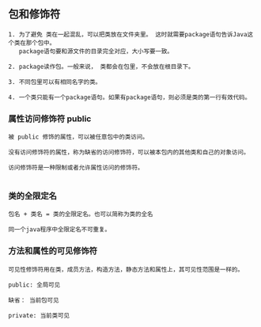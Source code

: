 ## 包和修饰符

```
1. 为了避免 类在一起混乱，可以把类放在文件夹里。 这时就需要package语句告诉Java这个类在那个包中。
   package语句要和源文件的目录完全对应，大小写要一致。

2. package读作包。一般来说， 类都会在包里，不会放在根目录下。

3. 不同包里可以有相同名字的类。

4. 一个类只能有一个package语句。如果有package语句，则必须是类的第一行有效代码。

```

### 属性访问修饰符 public 

```
被 public 修饰的属性，可以被任意包中的类访问。

没有访问修饰符的属性，称为缺省的访问修饰符，可以被本包内的其他类和自己的对象访问。

访问修饰符是一种限制或者允许属性访问的修饰符。


```

### 类的全限定名

```
包名 + 类名 = 类的全限定名。也可以简称为类的全名

同一个java程序中全限定名不可重复。
```


### 方法和属性的可见修饰符

```
可见性修饰符用在类，成员方法，构造方法，静态方法和属性上，其可见性范围是一样的。

public: 全局可见

缺省： 当前包可见

private: 当前类可见

```
